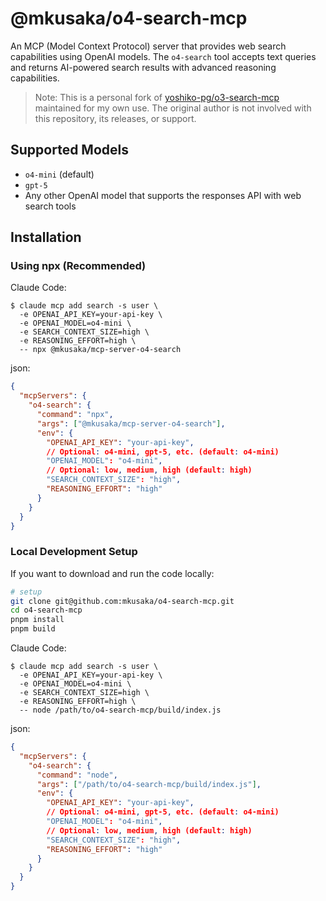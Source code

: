 # @mkusaka/o4-search-mcp

An MCP (Model Context Protocol) server that provides web search capabilities using OpenAI models. The `o4-search` tool accepts text queries and returns AI-powered search results with advanced reasoning capabilities.

> Note: This is a personal fork of [yoshiko-pg/o3-search-mcp](https://github.com/yoshiko-pg/o3-search-mcp) maintained for my own use. The original author is not involved with this repository, its releases, or support.

## Supported Models

- `o4-mini` (default)
- `gpt-5`
- Any other OpenAI model that supports the responses API with web search tools

## Installation

### Using npx (Recommended)

Claude Code:

```
$ claude mcp add search -s user \
  -e OPENAI_API_KEY=your-api-key \
  -e OPENAI_MODEL=o4-mini \
  -e SEARCH_CONTEXT_SIZE=high \
  -e REASONING_EFFORT=high \
  -- npx @mkusaka/mcp-server-o4-search
```

json:

```json
{
  "mcpServers": {
    "o4-search": {
      "command": "npx",
      "args": ["@mkusaka/mcp-server-o4-search"],
      "env": {
        "OPENAI_API_KEY": "your-api-key",
        // Optional: o4-mini, gpt-5, etc. (default: o4-mini)
        "OPENAI_MODEL": "o4-mini",
        // Optional: low, medium, high (default: high)
        "SEARCH_CONTEXT_SIZE": "high",
        "REASONING_EFFORT": "high"
      }
    }
  }
}
```

### Local Development Setup

If you want to download and run the code locally:

```bash
# setup
git clone git@github.com:mkusaka/o4-search-mcp.git
cd o4-search-mcp
pnpm install
pnpm build
```

Claude Code:

```
$ claude mcp add search -s user \
  -e OPENAI_API_KEY=your-api-key \
  -e OPENAI_MODEL=o4-mini \
  -e SEARCH_CONTEXT_SIZE=high \
  -e REASONING_EFFORT=high \
  -- node /path/to/o4-search-mcp/build/index.js
```

json:

```json
{
  "mcpServers": {
    "o4-search": {
      "command": "node",
      "args": ["/path/to/o4-search-mcp/build/index.js"],
      "env": {
        "OPENAI_API_KEY": "your-api-key",
        // Optional: o4-mini, gpt-5, etc. (default: o4-mini)
        "OPENAI_MODEL": "o4-mini",
        // Optional: low, medium, high (default: high)
        "SEARCH_CONTEXT_SIZE": "high",
        "REASONING_EFFORT": "high"
      }
    }
  }
}
```
